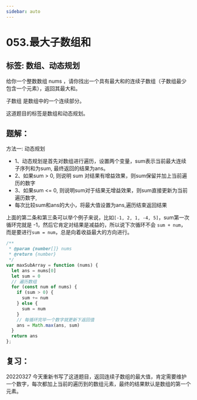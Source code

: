 ```yaml
---
sidebar: auto
---
```


# 053.最大子数组和

## 标签: 数组、动态规划

给你一个整数数组 nums ，请你找出一个具有最大和的连续子数组（子数组最少包含一个元素），返回其最大和。

子数组 是数组中的一个连续部分。

这道题目的标签是数组和动态规划。

## 题解：

方法一: 动态规划
- 1、动态规划是首先对数组进行遍历，设置两个变量，sum表示当前最大连续子序列和为sum, 最终返回的结果为ans。
- 2、如果sum > 0, 则说明 sum 对结果有增益效果，则sum保留并加上当前遍历的数字
- 3、如果sum <= 0, 则说明sum对于结果无增益效果，则sum直接更新为当前遍历数字,
- 每次比较sum和ans的大小，将最大值设置为ans,遍历结束返回结果

上面的第二条和第三条可以举个例子来说，比如`[-1, 2, 1, -4, 5]`，sum第一次循环完就是 -1，然后它肯定对结果是减益的，所以说下次循环不会 `sum + num`，而是要进行`sum = num`，总是向着收益最大的方向进行。

```js
/**
 * @param {number[]} nums
 * @return {number}
 */
var maxSubArray = function (nums) {
  let ans = nums[0]
  let sum = 0
  // 遍历数组
  for (const num of nums) {
    if (sum > 0) {
      sum += num
    } else {
      sum = num
    }
    // 每循环完毕一个数字就更新下返回值
    ans = Math.max(ans, sum)
  }
  return ans
};
```

## 复习：
20220327 今天重新书写了这道题目，返回连续子数组的最大值，肯定需要维护一个数字，每次都加上当前的遍历到的数组元素，最终的结果默认是数组的第一个元素。